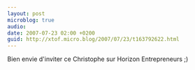 ```yaml
---
layout: post
microblog: true
audio: 
date: 2007-07-23 02:00 +0200
guid: http://xtof.micro.blog/2007/07/23/t163792622.html
---
```

Bien envie d'inviter ce Christophe sur Horizon Entrepreneurs ;)
